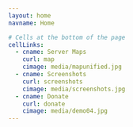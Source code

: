 ```yaml
---
layout: home
navname: Home

# Cells at the bottom of the page
cellLinks:
  - cname: Server Maps
    curl: map
    cimage: media/mapunified.jpg
  - cname: Screenshots
    curl: screenshots
    cimage: media/screenshots.jpg
  - cname: Donate
    curl: donate
    cimage: media/demo04.jpg
---
```

